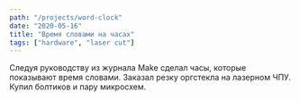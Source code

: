 ```yaml
---
path: "/projects/word-clock"
date: "2020-05-16"
title: "Время словами на часах"
tags: ["hardware", "laser cut"]
---
```


Следуя руководству из журнала Make сделал часы, которые показывают время словами. Заказал резку оргстекла на лазерном ЧПУ. Купил болтиков и пару микросхем.